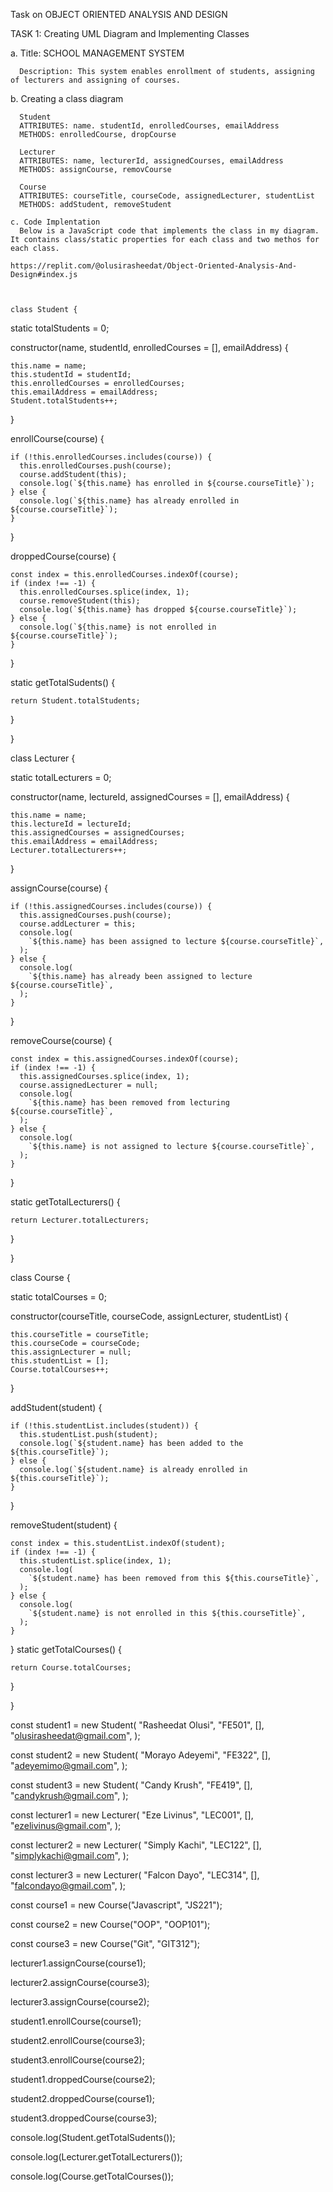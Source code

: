 Task on OBJECT ORIENTED ANALYSIS AND DESIGN

TASK 1: Creating UML Diagram and Implementing Classes

  a. Title: SCHOOL MANAGEMENT SYSTEM
      
      Description: This system enables enrollment of students, assigning of lecturers and assigning of courses.
 
  b. Creating a class diagram
      
      Student
      ATTRIBUTES: name. studentId, enrolledCourses, emailAddress
      METHODS: enrolledCourse, dropCourse

      Lecturer
      ATTRIBUTES: name, lecturerId, assignedCourses, emailAddress
      METHODS: assignCourse, removCourse

      Course
      ATTRIBUTES: courseTitle, courseCode, assignedLecturer, studentList
      METHODS: addStudent, removeStudent

    c. Code Implentation
      Below is a JavaScript code that implements the class in my diagram. It contains class/static properties for each class and two methos for each class.
    
    https://replit.com/@olusirasheedat/Object-Oriented-Analysis-And-Design#index.js

    
    
    class Student {
  static totalStudents = 0;

  constructor(name, studentId, enrolledCourses = [], emailAddress) {
    
    this.name = name;
    this.studentId = studentId;
    this.enrolledCourses = enrolledCourses;
    this.emailAddress = emailAddress;
    Student.totalStudents++;
    
  }

 
  enrollCourse(course) {
   
    if (!this.enrolledCourses.includes(course)) {
      this.enrolledCourses.push(course);
      course.addStudent(this);
      console.log(`${this.name} has enrolled in ${course.courseTitle}`);
    } else {
      console.log(`${this.name} has already enrolled in ${course.courseTitle}`);
    }
  }

  droppedCourse(course) {
    
    const index = this.enrolledCourses.indexOf(course);
    if (index !== -1) {
      this.enrolledCourses.splice(index, 1);
      course.removeStudent(this);
      console.log(`${this.name} has dropped ${course.courseTitle}`);
    } else {
      console.log(`${this.name} is not enrolled in ${course.courseTitle}`);
    }
  }

  static getTotalSudents() {
   
    return Student.totalStudents;
  }
  
}


class Lecturer {
  
  static totalLecturers = 0;

  constructor(name, lectureId, assignedCourses = [], emailAddress) {
   
    this.name = name;
    this.lectureId = lectureId;
    this.assignedCourses = assignedCourses;
    this.emailAddress = emailAddress;
    Lecturer.totalLecturers++;
  }

  assignCourse(course) {
   
    if (!this.assignedCourses.includes(course)) {
      this.assignedCourses.push(course);
      course.addLecturer = this;
      console.log(
        `${this.name} has been assigned to lecture ${course.courseTitle}`,
      );
    } else {
      console.log(
        `${this.name} has already been assigned to lecture ${course.courseTitle}`,
      );
    }
  }

  removeCourse(course) {
  
    const index = this.assignedCourses.indexOf(course);
    if (index !== -1) {
      this.assignedCourses.splice(index, 1);
      course.assignedLecturer = null;
      console.log(
        `${this.name} has been removed from lecturing ${course.courseTitle}`,
      );
    } else {
      console.log(
        `${this.name} is not assigned to lecture ${course.courseTitle}`,
      );
    }
  }

  static getTotalLecturers() {
   
    return Lecturer.totalLecturers;
  }
  
}


class Course {
 
  static totalCourses = 0;

  constructor(courseTitle, courseCode, assignLecturer, studentList) {
    
    this.courseTitle = courseTitle;
    this.courseCode = courseCode;
    this.assignLecturer = null;
    this.studentList = [];
    Course.totalCourses++;
  }

  addStudent(student) {
   
    if (!this.studentList.includes(student)) {
      this.studentList.push(student);
      console.log(`${student.name} has been added to the ${this.courseTitle}`);
    } else {
      console.log(`${student.name} is already enrolled in ${this.courseTitle}`);
    }
  }

  removeStudent(student) {
   
    const index = this.studentList.indexOf(student);
    if (index !== -1) {
      this.studentList.splice(index, 1);
      console.log(
        `${student.name} has been removed from this ${this.courseTitle}`,
      );
    } else {
      console.log(
        `${student.name} is not enrolled in this ${this.courseTitle}`,
      );
    }
  }
  static getTotalCourses() {
   
    return Course.totalCourses;
  }
  
}

const student1 = new Student(
  "Rasheedat Olusi",
  "FE501",
  [],
  "olusirasheedat@gmail.com",
);

const student2 = new Student(
  "Morayo Adeyemi",
  "FE322",
  [],
  "adeyemimo@gmail.com",
);

const student3 = new Student(
  "Candy Krush",
  "FE419",
  [],
  "candykrush@gmail.com",
);


const lecturer1 = new Lecturer(
  "Eze Livinus",
  "LEC001",
  [],
  "ezelivinus@gmail.com",
);

const lecturer2 = new Lecturer(
  "Simply Kachi",
  "LEC122",
  [],
  "simplykachi@gmail.com",
);

const lecturer3 = new Lecturer(
  "Falcon Dayo",
  "LEC314",
  [],
  "falcondayo@gmail.com",
);

const course1 = new Course("Javascript", "JS221");

const course2 = new Course("OOP", "OOP101");

const course3 = new Course("Git", "GIT312");

lecturer1.assignCourse(course1);

lecturer2.assignCourse(course3);

lecturer3.assignCourse(course2);

student1.enrollCourse(course1);

student2.enrollCourse(course3);

student3.enrollCourse(course2);

student1.droppedCourse(course2);

student2.droppedCourse(course1);

student3.droppedCourse(course3);

console.log(Student.getTotalSudents());

console.log(Lecturer.getTotalLecturers());

console.log(Course.getTotalCourses());






